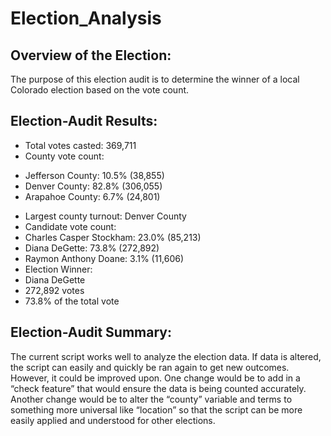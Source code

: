 # Election_Analysis

## Overview of the Election:
The purpose of this election audit is to determine the winner of a local Colorado election based on the vote count. 

## Election-Audit Results:
*	Total votes casted: 369,711
*	County vote count:
  - Jefferson County: 10.5% (38,855)
  - Denver County: 82.8% (306,055)
  - Arapahoe County: 6.7% (24,801)
*	Largest county turnout: Denver County
*	Candidate vote count:
  * Charles Casper Stockham: 23.0% (85,213)
  * Diana DeGette: 73.8% (272,892)
  * Raymon Anthony Doane: 3.1% (11,606)
*	Election Winner: 
  * Diana DeGette
  * 272,892 votes
  * 73.8% of the total vote

## Election-Audit Summary:
The current script works well to analyze the election data. If data is altered, the script can easily and quickly be ran again to get new outcomes. However, it could be improved upon. One change would be to add in a “check feature” that would ensure the data is being counted accurately. Another change would be to alter the “county” variable and terms to something more universal like “location” so that the script can be more easily applied and understood for other elections. 
